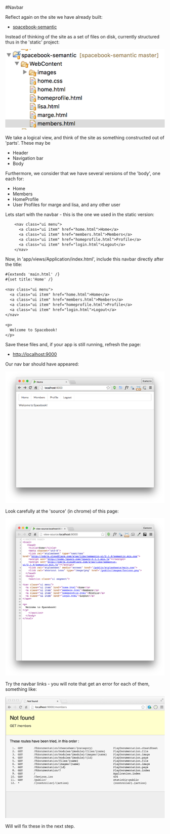 #Navbar

Reflect again on the site we have already built:

- [spacebook-semantic](archives/spacebook-semantic/home.html)

Instead of thinking of the site as a set of files on disk, currently structured thus in the 'static' project:

![](img/02a.png)

We take a logical view, and think of the site as something constructed out of 'parts'. These may be

- Header
- Navigation bar
- Body

Furthermore, we consider that we have several versions of the 'body', one each for:

- Home
- Members
- HomeProfile
- User Profiles for marge and lisa, and any other user

Lets start with the navbar - this is the one we used in the static version:

~~~
    <nav class="ui menu">
      <a class="ui item" href="home.html">Home</a>
      <a class="ui item" href="members.html">Members</a>
      <a class="ui item" href="homeprofile.html">Profile</a>
      <a class="ui item" href="login.html">Logout</a>
    </nav>
~~~

Now, in 'app/views/Application/index.html', include this navbar directly after the title:

~~~
#{extends 'main.html' /}
#{set title:'Home' /}

<nav class="ui menu">
  <a class="ui item" href="home.html">Home</a>
  <a class="ui item" href="members.html">Members</a>
  <a class="ui item" href="homeprofile.html">Profile</a>
  <a class="ui item" href="login.html">Logout</a>
</nav>

<p>
  Welcome to Spacebook!
</p>
~~~

Save these files and, if your app is still running, refresh the page:

- <http://localhost:9000>

Our nav bar should have appeared:

![](img/33.png)

Look carefully at the 'source' (in chrome) of this page:

![](img/34.png)

Try the navbar links - you will note that get an error for each of them, something like:

![](img/35.png)

Will will fix these in the next step.
